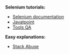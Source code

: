 **Selenium tutorials:**
* [Selenium documentation][1]
* [Javatpoint][2]
* [Tools QA][4]

**Easy explanations:**
* [Stack Abuse][3]



[1]: https://www.selenium.dev/documentation/en/
[2]: https://www.javatpoint.com/selenium-tutorial
[3]: https://stackabuse.com/web-browser-automation-with-selenium-and-java/
[4]: https://www.toolsqa.com/selenium-tutorial/